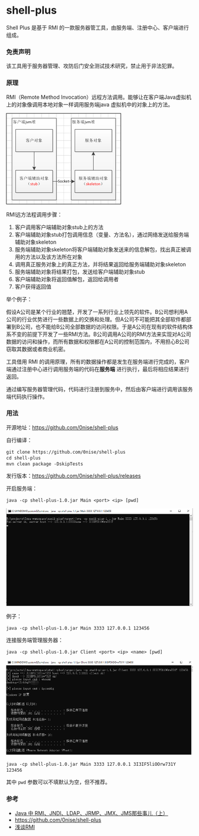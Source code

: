 # shell-plus

Shell Plus 是基于 RMI 的一款服务器管工具，由服务端、注册中心、客户端进行组成。

### 免责声明

该工具用于服务器管理、攻防后门安全测试技术研究，禁止用于非法犯罪。

### 原理

RMI（Remote Method Invocation）远程方法调用。能够让在客户端Java虚拟机上的对象像调用本地对象一样调用服务端java 虚拟机中的对象上的方法。

![](img/1.png)

RMI远方法程调用步骤： 
1. 客户调用客户端辅助对象stub上的方法
2. 客户端辅助对象stub打包调用信息（变量、方法名），通过网络发送给服务端辅助对象skeleton
3. 服务端辅助对象skeleton将客户端辅助对象发送来的信息解包，找出真正被调用的方法以及该方法所在对象
4. 调用真正服务对象上的真正方法，并将结果返回给服务端辅助对象skeleton
5. 服务端辅助对象将结果打包，发送给客户端辅助对象stub
6. 客户端辅助对象将返回值解包，返回给调用者
7. 客户获得返回值

举个例子：

假设A公司是某个行业的翘楚，开发了一系列行业上领先的软件。B公司想利用A公司的行业优势进行一些数据上的交换和处理。但A公司不可能把其全部软件都部署到B公司，也不能给B公司全部数据的访问权限。于是A公司在现有的软件结构体系不变的前提下开发了一些RMI方法。B公司调用A公司的RMI方法来实现对A公司数据的访问和操作，而所有数据和权限都在A公司的控制范围内，不用担心B公司窃取其数据或者商业机密。

工具借用 RMI 的调用原理，所有的数据操作都是发生在服务端进行完成的，客户端通过注册中心进行调用服务端的代码在**服务端** 进行执行，最后将相应结果进行返回。

通过编写服务器管理代码，代码进行注册到服务中，然后由客户端进行调用该服务端代码执行操作。

### 用法

开源地址：<https://github.com/0nise/shell-plus>

自行编译：

```
git clone https://github.com/0nise/shell-plus
cd shell-plus
mvn clean package -DskipTests
```

发行版本：https://github.com/0nise/shell-plus/releases

开启服务端：
```
java -cp shell-plus-1.0.jar Main <port> <ip> [pwd]
```
![](img/2.png)

例子：
```
java -cp shell-plus-1.0.jar Main 3333 127.0.0.1 123456
```
连接服务端管理服务器：
```
java -cp shell-plus-1.0.jar Client <port> <ip> <name> [pwd]
```
![](img/3.png)
```
java -cp shell-plus-1.0.jar Main 3333 127.0.0.1 3I3IF5liOOrw731Y 123456
```

其中 `pwd` 参数可以不填默认为空，但不推荐。

### 参考

- [Java 中 RMI、JNDI、LDAP、JRMP、JMX、JMS那些事儿（上）](https://paper.seebug.org/1091/#rmi)
- https://github.com/0nise/shell-plus
- [浅谈RMI](https://blog.csdn.net/wubinghai/article/details/82951769)
